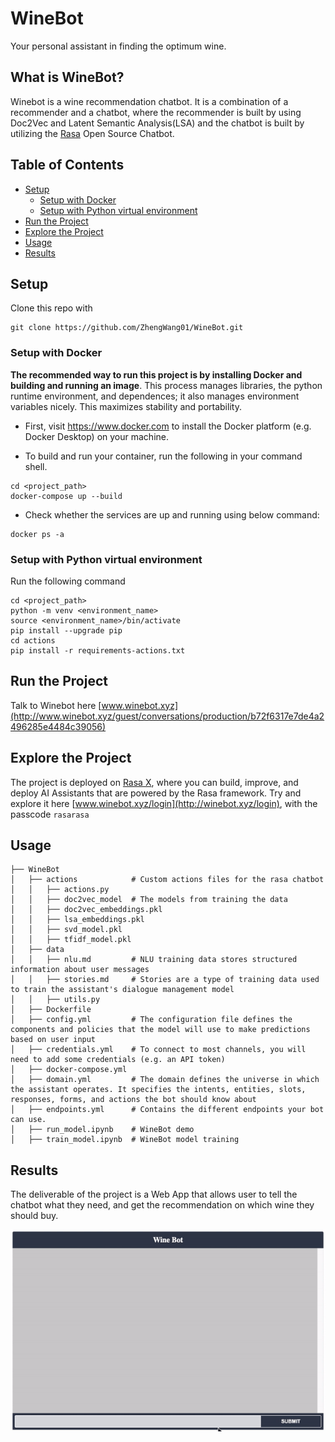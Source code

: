 # WineBot
Your personal assistant in finding the optimum wine.

## What is WineBot?
Winebot is a wine recommendation chatbot. It is a combination of a recommender and a chatbot, where the recommender is built by using Doc2Vec and Latent Semantic Analysis(LSA) and the chatbot is built by utilizing the [Rasa](https://rasa.com/) Open Source Chatbot.

## Table of Contents
  * [Setup](#Setup)
    + [Setup with Docker](#Setup-with-Docker)
    + [Setup with Python virtual environment](#Setup-with-Python-virtual-environment)
  * [Run the Project](#Run-the-Project)
  * [Explore the Project](#Explore-the-Project)
  * [Usage](#usage)
  * [Results](#results)



## Setup

Clone this repo with

```
git clone https://github.com/ZhengWang01/WineBot.git
```

### Setup with Docker
**The recommended way to run this project is by installing Docker and building and running an image**.  This process manages libraries, the python runtime environment, and dependences; it also manages environment variables nicely. This maximizes stability and portability.

- First, visit https://www.docker.com to install the Docker platform (e.g. Docker Desktop) on your machine.

- To build and run your container, run the following in your command shell.

```
cd <project_path>
docker-compose up --build
```

- Check whether the services are up and running using below command:
```
docker ps -a
```
### Setup with Python virtual environment
Run the following command
```
cd <project_path>
python -m venv <environment_name>
source <environment_name>/bin/activate
pip install --upgrade pip
cd actions
pip install -r requirements-actions.txt 
```
## Run the Project
Talk to Winebot here [www.winebot.xyz](http://www.winebot.xyz/guest/conversations/production/b72f6317e7de4a2496285e4484c39056)

## Explore the Project
The project is deployed on [Rasa X](https://rasa.com/docs/rasa-x/), where you can build, improve, and deploy AI Assistants that are powered by the Rasa framework. Try and explore it here [www.winebot.xyz/login](http://winebot.xyz/login), with the passcode ```rasarasa```


## Usage
```
├── WineBot
│   ├── actions            # Custom actions files for the rasa chatbot
│   │   ├── actions.py
│   │   ├── doc2vec_model  # The models from training the data 
│   │   ├── doc2vec_embeddings.pkl
│   │   ├── lsa_embeddings.pkl
│   │   ├── svd_model.pkl
│   │   ├── tfidf_model.pkl
│   ├── data   
│   │   ├── nlu.md         # NLU training data stores structured information about user messages
│   │   ├── stories.md     # Stories are a type of training data used to train the assistant's dialogue management model
│   │   ├── utils.py       
│   ├── Dockerfile
│   ├── config.yml         # The configuration file defines the components and policies that the model will use to make predictions based on user input
│   ├── credentials.yml    # To connect to most channels, you will need to add some credentials (e.g. an API token)
│   ├── docker-compose.yml 
│   ├── domain.yml         # The domain defines the universe in which the assistant operates. It specifies the intents, entities, slots, responses, forms, and actions the bot should know about 
│   ├── endpoints.yml      # Contains the different endpoints your bot can use.
│   ├── run_model.ipynb    # WineBot demo
│   ├── train_model.ipynb  # WineBot model training
```

## Results

The deliverable of the project is a Web App that allows user to tell the chatbot what they need, and get the recommendation on which wine they should buy.

<p float="left">
  <img src="WineBotDemo.gif" width="800" />
</p>


